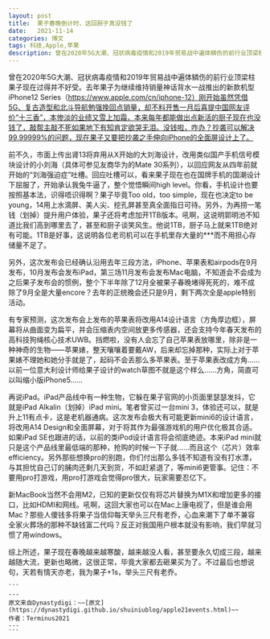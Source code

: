 ```yaml
---
layout: post
title:  果子春晚倒计时，这回厨子真没钱了
date:   2021-11-14
categories: 博文
tags: 科技,Apple,苹果
description: 曾在2020年5G大潮、冠状病毒疫情和2019年贸易战中遍体鳞伤的前行业顶梁柱果子现在过得并不好受。 
---
```

曾在2020年5G大潮、冠状病毒疫情和2019年贸易战中遍体鳞伤的前行业顶梁柱果子现在过得并不好受。去年果子为继续维持销量神话背水一战推出的新款机型iPhone12 Series（https://www.apple.com/cn/iphone-12）刚开始虽然凭借5G、复古造型和北斗导航勉强挽回点销量，却不料开售一月后喜提中国网友评价“十三香”，本惨淡的业绩又雪上加霜，本来每年都能做出点新活的厨子现在也没钱了，敲帮主敲不死如果地下有知肯定欲哭无泪。没钱啦，咋办？抄袭可以解决99.99999%的问题，现在果子又要把抄袭之手伸向iPhone的全面屏设计上了。

前不久，市面上传出肾13将弃用从X开始的大刘海设计，改用类似国产手机信号模块设计的小刘海（具体可参见友商华为的Mate 30系列），以回应网友从四年前就开始的“刘海强迫症”吐槽。回应吐槽可以，看来果子现在也在国牌手机的国潮设计下屈服了，开始承认我兔牛逼了，整个觉悟瞬间high level。你看，手机设计也要按照基本法，识得唔识得啊？果子毕竟Too old，too simple，现在也决定to be young，14用上水滴屏、美人尖、挖孔屏甚至真全面指日可待。另外，为再捞一笔钱（划掉）提升用户体验，果子还将考虑加开1TB版本。吼啊，这说明郭明池不知道比我们高到哪里去了，甚至和厨子谈笑风生。他说1TB，厨子马上就来1TB绝对有可能。1TB是好事，这说明各位老司机可以在手机里存大量的***而不用担心存储量不足了。

另外，这次发布会已经确认沿用去年三段方法，iPhone、苹果表和airpods在9月发布，10月发布会发布iPad，第三场11月发布会发布Mac电脑，不知道会不会成为之后果子发布会的惯例，整个下半年除了12月全被果子春晚堵得死死的，难不成除了9月全是大量encore？去年的正统晚会还只是9月，剩下两次全是apple特别活动。

有专家预测，这次发布会上发布的苹果表将改用A14设计语言（方角厚边框），屏幕将从曲面变为扁平，并会压缩表内空间放更多传感器，还会支持今年春天发布的高科技狗绳核心技术UWB。挡燃啦，没有人会忘了自己苹果表放哪里，除非是一种神奇的生物——苹果婊，整天嚷嚷着要戴AW，后来却忘掉那种，实际上对于苹果婊不理她和她分手就是了，起码不会丢那么多苹果表。至于苹果表改成方角......以前一位意大利设计师给果子设计的watch草图不就是这个样么......方角，简直可以叫缩小版iPhone5......

再说iPad。iPad产品线中有一种生物，它躲在果子官网的小页面里瑟瑟发抖，它就是iPad Alkalin（划掉）iPad mini。笔者曾买过一台mini 3，体验还可以，就是升上11有点卡，这是老机器通病。这次发布会极大有可能更新mini6的设计语言，将改用A14 Design和全面屏幕，对于将其作为最强游戏机的用户优化极其合适。如果iPad SE也跟进的话，以前的类iPod设计语言将会彻底绝迹。本来iPad mini就只是这个产品线里最低端的那种，抢购的时候一下子就......而且这个（芯片）效率efficiency。另外那些想换pro的别跑，你们付出那么多钱不知道有没有打水漂，与其担忧自己订的脯肉还剩几天到货，不如赶紧退了，等mini6更管事。记住：不要用pro打游戏，用pro打游戏会觉得pro很大，玩家需要忍亿下。

新MacBook当然不会用M2，已知的更新仅仅有将芯片替换为M1X和增加更多的接口，比如HDMI和网线。吼啊，这回大家也可以在Mac上康电视了，但是谁会用Mac？那些人傻钱多将果子当信仰每天举头三尺有老乔，心血来潮下了单不兼容全家火葬场的那种不缺钱富二代吗？反正对我国用户根本就没有影响，我们早就习惯了用windows。

综上所述，果子现在春晚越来越寒酸，越来越没人看，甚至要永久切成三段，越来越随大流，更新也略微，这很正常，毕竟大家都去砸果买为了。不过最后也想说句，天若有情天亦老，我为果子+1s，举头三尺有老乔。

    ```
    ---
    原文来自Dynastydigi：~~[原文](https://dynastydigi.github.io/shuiniublog/apple21events.html)~~
    作者：Terminus2021
    ---
    ```

